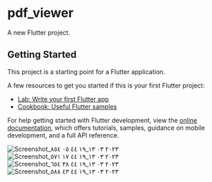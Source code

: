 # pdf_viewer

A new Flutter project.

## Getting Started

This project is a starting point for a Flutter application.

A few resources to get you started if this is your first Flutter project:

- [Lab: Write your first Flutter app](https://docs.flutter.dev/get-started/codelab)
- [Cookbook: Useful Flutter samples](https://docs.flutter.dev/cookbook)

For help getting started with Flutter development, view the
[online documentation](https://docs.flutter.dev/), which offers tutorials,
samples, guidance on mobile development, and a full API reference.


![Screenshot_٢٠٢٣ ٠٣ ١٣_١٩ ٤٤ ٠٥ ٨٥٤](https://user-images.githubusercontent.com/106556117/224851996-65568caa-fe38-432e-93a9-d58d1ab2027b.png)
![Screenshot_٢٠٢٣ ٠٣ ١٣_١٩ ٤٤ ١٧ ٥٧١](https://user-images.githubusercontent.com/106556117/224852012-8cae7816-84ec-4b7f-aa27-3a8aedaa0e8b.png)
![Screenshot_٢٠٢٣ ٠٣ ١٣_١٩ ٤٤ ٣٨ ٦٥٤](https://user-images.githubusercontent.com/106556117/224852014-c48473af-a1e4-404a-ba75-f92814e4429f.png)
![Screenshot_٢٠٢٣ ٠٣ ١٣_١٩ ٤٤ ٤٣ ٥٨٨](https://user-images.githubusercontent.com/106556117/224852015-744f1b51-7a1f-4830-86cf-fce30bb2e042.png)
